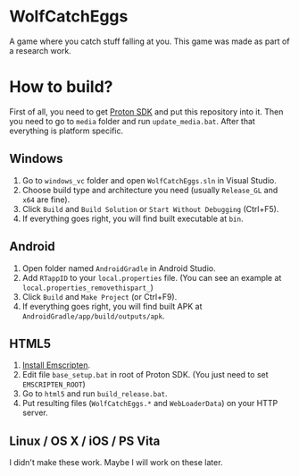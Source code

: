 # WolfCatchEggs
A game where you catch stuff falling at you. This game was made as part of a research work.


# How to build?
First of all, you need to get [Proton SDK](https://github.com/SethRobinson/proton) and put this repository into it. Then you need to go to `media` folder and run `update_media.bat`. 
After that everything is platform specific.
## Windows
1. Go to `windows_vc` folder and open `WolfCatchEggs.sln` in Visual Studio.
2. Choose build type and architecture you need (usually `Release_GL` and `x64` are fine).
3. Click `Build` and `Build Solution` or `Start Without Debugging` (Ctrl+F5).
4. If everything goes right, you will find built executable at `bin`.

## Android
1. Open folder named `AndroidGradle` in Android Studio.
2. Add `RTappID` to your `local.properties` file. (You can see an example at `local.properties_removethispart_`)
3. Click `Build` and `Make Project` (or Ctrl+F9).
4. If everything goes right, you will find built APK at `AndroidGradle/app/build/outputs/apk`.

## HTML5
1. [Install Emscripten](https://emscripten.org/docs/getting_started/downloads.html#installation-instructions-using-the-emsdk-recommended).
2. Edit file `base_setup.bat` in root of Proton SDK. (You just need to set `EMSCRIPTEN_ROOT`)
3. Go to `html5` and run `build_release.bat`.
4. Put resulting files (`WolfCatchEggs.*` and `WebLoaderData`) on your HTTP server.

## Linux / OS X / iOS / PS Vita
I didn't make these work. Maybe I will work on these later.